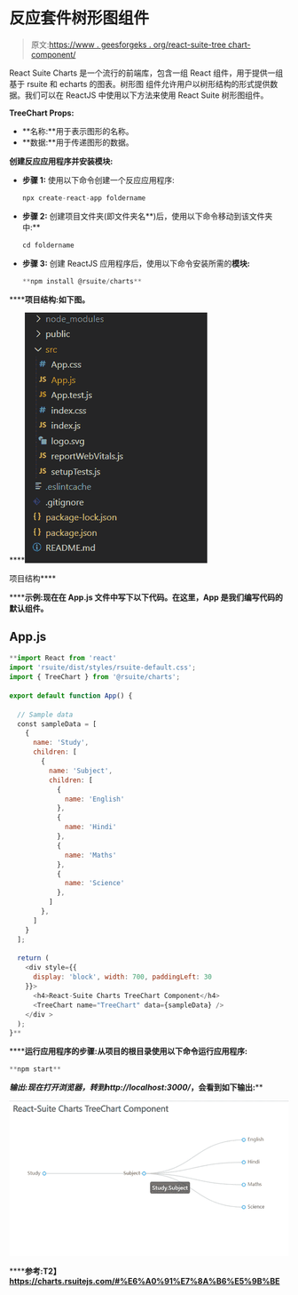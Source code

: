 # 反应套件树形图组件

> 原文:[https://www . geesforgeks . org/react-suite-tree chart-component/](https://www.geeksforgeeks.org/react-suite-treechart-component/)

React Suite Charts 是一个流行的前端库，包含一组 React 组件，用于提供一组基于 rsuite 和 echarts 的图表。树形图  组件允许用户以树形结构的形式提供数据。我们可以在 ReactJS 中使用以下方法来使用 React Suite 树形图组件。

**TreeChart Props:**

*   **名称:**用于表示图形的名称。
*   **数据:**用于传递图形的数据。

**创建反应应用程序并安装模块:**

*   **步骤 1:** 使用以下命令创建一个反应应用程序:

    ```jsx
    npx create-react-app foldername
    ```

*   **步骤 2:** 创建项目文件夹(即文件夹名**)后，使用以下命令移动到该文件夹中:**

    ```jsx
    cd foldername
    ```

*   **步骤 3:** 创建 ReactJS 应用程序后，使用以下命令安装所需的****模块:****

    ```jsx
    **npm install @rsuite/charts**
    ```

******项目结构:**如下图。****

****![](img/f04ae0d8b722a9fff0bd9bd138b29c23.png)

项目结构**** 

******示例:**现在在 **App.js** 文件中写下以下代码。在这里，App 是我们编写代码的默认组件。****

## ****App.js****

```jsx
**import React from 'react'
import 'rsuite/dist/styles/rsuite-default.css';
import { TreeChart } from '@rsuite/charts';

export default function App() {

  // Sample data
  const sampleData = [
    {
      name: 'Study',
      children: [
        {
          name: 'Subject',
          children: [
            {
              name: 'English'
            },
            {
              name: 'Hindi'
            },
            {
              name: 'Maths'
            },
            {
              name: 'Science'
            },
          ]
        },
      ]
    }
  ];

  return (
    <div style={{
      display: 'block', width: 700, paddingLeft: 30
    }}>
      <h4>React-Suite Charts TreeChart Component</h4>
      <TreeChart name="TreeChart" data={sampleData} />
    </div >
  );
}**
```

******运行应用程序的步骤:**从项目的根目录使用以下命令运行应用程序:****

```jsx
**npm start**
```

******输出:**现在打开浏览器，转到***http://localhost:3000/***，会看到如下输出:****

****![](img/cd291cedc330a7995053a06f9e5aefb5.png)****

******参考:**T2】https://charts.rsuitejs.com/#%E6%A0%91%E7%8A%B6%E5%9B%BE****